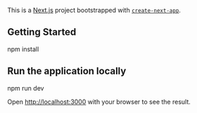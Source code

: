 This is a [Next.js](https://nextjs.org/) project bootstrapped with [`create-next-app`](https://github.com/vercel/next.js/tree/canary/packages/create-next-app).

## Getting Started

npm install

## Run the application locally
npm run dev

Open [http://localhost:3000](http://localhost:3000) with your browser to see the result.


